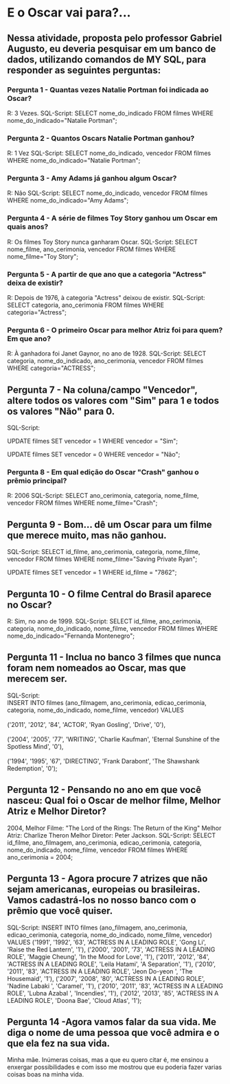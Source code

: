 # E o Oscar vai para?...

## Nessa atividade, proposta pelo professor Gabriel Augusto, eu deveria pesquisar em um banco de dados, utilizando comandos de MY SQL, para responder as seguintes perguntas:

### Pergunta 1 - Quantas vezes Natalie Portman foi indicada ao Oscar?
R: 3 Vezes.
SQL-Script: SELECT nome_do_indicado FROM filmes WHERE nome_do_indicado="Natalie Portman";


### Pergunta 2 - Quantos Oscars Natalie Portman ganhou?
R: 1 Vez 
SQL-Script: SELECT nome_do_indicado, vencedor FROM filmes WHERE nome_do_indicado="Natalie Portman";

### Pergunta 3 - Amy Adams já ganhou algum Oscar?
R: Não
SQL-Script: SELECT nome_do_indicado, vencedor FROM filmes WHERE nome_do_indicado="Amy Adams";

### Pergunta 4 -  A série de filmes Toy Story ganhou um Oscar em quais anos?
R: Os filmes Toy Story nunca ganharam Oscar.
SQL-Script: SELECT nome_filme, ano_cerimonia, vencedor FROM filmes WHERE nome_filme="Toy Story";

### Pergunta 5 - A partir de que ano que a categoria "Actress" deixa de existir? 
R: Depois de 1976, à categoria "Actress" deixou de existir.
SQL-Script: SELECT categoria, ano_cerimonia FROM filmes WHERE categoria="Actress";

### Pergunta 6 -  O primeiro Oscar para melhor Atriz foi para quem? Em que ano?
R: À ganhadora foi Janet Gaynor, no ano de 1928.
SQL-Script: SELECT categoria, nome_do_indicado, ano_cerimonia, vencedor FROM filmes WHERE categoria="ACTRESS";

## Pergunta 7 - Na coluna/campo "Vencedor", altere todos os valores com "Sim" para 1 e todos os valores "Não" para 0.
SQL-Script:

UPDATE filmes
SET vencedor = 1
WHERE vencedor = "Sim";

UPDATE filmes
SET vencedor = 0
WHERE vencedor = "Não";


### Pergunta 8 - Em qual edição do Oscar "Crash" ganhou o prêmio principal?
R: 2006 
SQL-Script: SELECT ano_cerimonia, categoria, nome_filme, vencedor FROM filmes WHERE nome_filme="Crash";

## Pergunta 9 - Bom... dê um Oscar para um filme que merece muito, mas não ganhou.
SQL-Script: SELECT id_filme, ano_cerimonia, categoria, nome_filme, vencedor FROM filmes WHERE nome_filme="Saving Private Ryan";

UPDATE filmes
SET vencedor = 1
WHERE id_filme = "7862";

## Pergunta 10 - O filme Central do Brasil aparece no Oscar?
R: Sim, no ano de 1999.
SQL-Script: SELECT id_filme, ano_cerimonia, categoria, nome_do_indicado, nome_filme, vencedor FROM filmes WHERE nome_do_indicado="Fernanda Montenegro";

## Pergunta 11 - Inclua no banco 3 filmes que nunca foram nem nomeados ao Oscar, mas que merecem ser. 
SQL-Script: 
<br>INSERT INTO filmes (ano_filmagem, ano_cerimonia, edicao_cerimonia, categoria, nome_do_indicado, nome_filme, vencedor) VALUES </br>
<br>('2011', '2012', '84', 'ACTOR', 'Ryan Gosling', 'Drive', '0'), </br>
<br>('2004', '2005', '77', 'WRITING', 'Charlie Kaufman', 'Eternal Sunshine of the Spotless Mind', '0'), </br>
<br>('1994', '1995', '67', 'DIRECTING', 'Frank Darabont', 'The Shawshank Redemption', '0'); </br>

## Pergunta 12 - Pensando no ano em que você nasceu: Qual foi o Oscar de melhor filme, Melhor Atriz e Melhor Diretor?
2004, 
Melhor Filme: "The Lord of the Rings: The Return of the King"
Melhor Atriz: Charlize Theron
Melhor Diretor: Peter Jackson.
SQL-Script: SELECT id_filme, ano_filmagem, ano_cerimonia, edicao_cerimonia, categoria, nome_do_indicado, nome_filme, vencedor FROM filmes WHERE ano_cerimonia = 2004;

## Pergunta 13 - Agora procure 7 atrizes que não sejam americanas, europeias ou brasileiras.  Vamos cadastrá-los no nosso banco com o prêmio que você quiser. 
SQL-Script: 
INSERT INTO filmes (ano_filmagem, ano_cerimonia, edicao_cerimonia, categoria, nome_do_indicado, nome_filme, vencedor) VALUES 
('1991', '1992', '63', 'ACTRESS IN A LEADING ROLE', 'Gong Li', 'Raise the Red Lantern', '1'),
('2000', '2001', '73', 'ACTRESS IN A LEADING ROLE', 'Maggie Cheung', 'In the Mood for Love', '1'),
('2011', '2012', '84', 'ACTRESS IN A LEADING ROLE', 'Leila Hatami', 'A Separation', '1'),
('2010', '2011', '83', 'ACTRESS IN A LEADING ROLE', 'Jeon Do-yeon ', 'The Housemaid', '1'),
('2007', '2008', '80', 'ACTRESS IN A LEADING ROLE', 'Nadine Labaki ', 'Caramel', '1'),
('2010', '2011', '83', 'ACTRESS IN A LEADING ROLE', 'Lubna Azabal ', 'Incendies', '1'),
('2012', '2013', '85', 'ACTRESS IN A LEADING ROLE', 'Doona Bae', 'Cloud Atlas', '1');

## Pergunta 14 -Agora vamos falar da sua vida. Me diga o nome de uma pessoa que você admira e o que ela fez na sua vida. 
Minha mãe. Inúmeras coisas, mas a que eu quero citar é, me ensinou a enxergar possibilidades e com isso me mostrou que eu poderia fazer varias coisas boas na minha vida.
